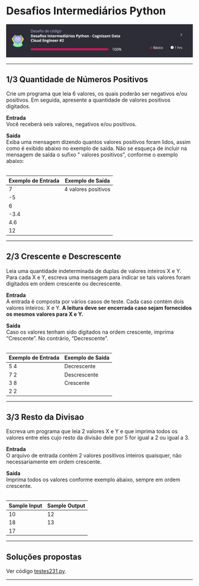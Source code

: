 # Desafios Intermediários Python

<p align="justify"><img src="https://github.com/rosacarla/DIO-cloud-data-engineer/blob/main/011%20desafio-codigo2/code-challenge2.jpg"></p>

---

## 1/3 Quantidade de Números Positivos  

Crie um programa que leia 6 valores, os quais poderão ser negativos
e/ou positivos. Em seguida, apresente a quantidade de valores
positivos digitados.  


**Entrada**  
Você receberá seis valores, negativos e/ou positivos.

**Saída**  
Exiba uma mensagem dizendo quantos valores positivos foram lidos, 
assim como é exibido abaixo no exemplo de saída. Não se esqueça de
incluir na mensagem de saída o sufixo " valores positivos", conforme
o exemplo abaixo:  
</br>

Exemplo de Entrada | Exemplo de Saída
-|-
7 | 4 valores positivos
-5 |
6 |
-3.4 |
4.6 |
12 |

---

## 2/3 Crescente e Descrescente  

Leia uma quantidade indeterminada de duplas de valores inteiros X e Y. 
Para cada X e Y, escreva uma mensagem para indicar se tais valores
foram digitados em ordem crescente ou decrescente.  

**Entrada**  
A entrada é composta por vários casos de teste. Cada caso contém dois
valores inteiros: X e Y. **A leitura deve ser encerrada caso sejam
fornecidos os mesmos valores para X e Y.**  

**Saída**  
Caso os valores tenham sido digitados na ordem crescente, imprima 
“Crescente”. No contrário, “Decrescente”.  
</br>

Exemplo de Entrada | Exemplo de Saída
-|-
5 4 | Decrescente
7 2 | Descrescente
3 8 | Crescente
2 2 | 

---

## 3/3 Resto da Divisao  

Escreva um programa que leia 2 valores X e Y e que imprima todos
os valores entre eles cujo resto da divisão dele por 5 for igual
a 2 ou igual a 3.  

**Entrada**  
O arquivo de entrada contém 2 valores positivos inteiros quaisquer,
não necessariamente em ordem crescente.  

**Saída**  
Imprima todos os valores conforme exemplo abaixo, sempre em ordem crescente.  
</br>

Sample Input | Sample Output
-|-
10 | 12
18 | 13
   | 17 
 
---

## Soluções propostas  

Ver código [testes231.py](https://github.com/rosacarla/DIO-cloud-data-engineer/blob/main/011%20desafio-codigo2/testes231/testes231.py).

---
